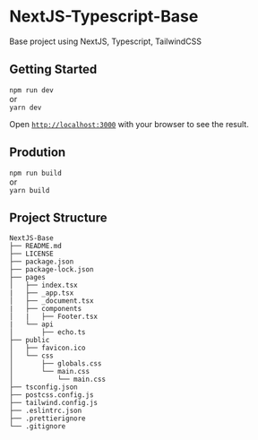 # NextJS-Typescript-Base

Base project using NextJS, Typescript, TailwindCSS

## Getting Started

<p>
<code>npm run dev</code><br/>
or
<br/><code>yarn dev</code>
</p>

Open [`http://localhost:3000`](http://localhost:3000) with your browser to see the result.

## Prodution

<p>
<code>npm run build</code><br/>
or
<br/><code>yarn build</code>
</p>

## Project Structure

```
NextJS-Base
├── README.md
├── LICENSE
├── package.json
├── package-lock.json
├── pages
│   ├── index.tsx
|   ├── _app.tsx
│   ├── _document.tsx
|   ├── components
│   |   ├── Footer.tsx
|   └── api
│       ├── echo.ts
├── public
│   ├── favicon.ico
│   └── css
│       ├── globals.css
│       └── main.css
│           └── main.css
├── tsconfig.json
├── postcss.config.js
├── tailwind.config.js
├── .eslintrc.json
├── .prettierignore
└── .gitignore
```
